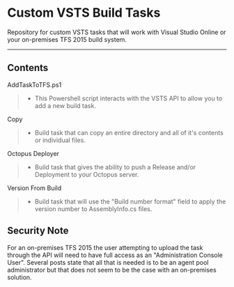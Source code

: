 Custom VSTS Build Tasks
===================

Repository for custom VSTS tasks that will work with Visual Studio Online or your on-premises TFS 2015 build system.

----------

Contents
-------------
AddTaskToTFS.ps1
> - This Powershell script interacts with the VSTS API to allow you to add a new build task.

Copy
> - Build task that can copy an entire directory and all of it's contents or individual files.

Octopus Deployer
> - Build task that gives the ability to push a Release and/or Deployment to your Octopus server.

Version From Build
> - Build task that will use the "Build number format" field to apply the version number to AssemblyInfo.cs files.

Security Note
-------------------
For an on-premises TFS 2015 the user attempting to upload the task through the API will need to have full access as an "Administration Console User".  Several posts state that all that is needed is to be an agent pool administrator but that does not seem to be the case with an on-premises solution.
